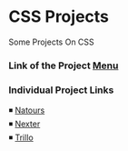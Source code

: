 # CSS Projects

Some Projects On CSS

### Link of the Project [Menu](https://mridul2820.github.io/css-projects/)

### Individual Project Links

◾ [Natours](https://mridul2820.github.io/css-projects/Natours/v4/index.html)
<br/>
◾ [Nexter](https://mridul2820.github.io/css-projects/Nexter/index.html)
<br/>
◾ [Trillo](https://mridul2820.github.io/css-projects/Trillo/index.html)
<br/>
